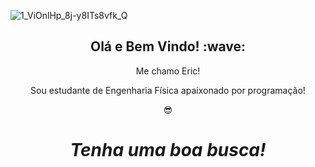 ![1_ViOnlHp_8j-y8ITs8vfk_Q](https://user-images.githubusercontent.com/81690594/130726554-4815472c-eeb2-4c7f-964e-86bdc6b911b9.gif)
<h2 align='center'> Olá e Bem Vindo! :wave:</h2>
<p align='center'>
Me chamo Eric!
</p>
<p align='center'>Sou estudante de Engenharia Física apaixonado por programação!</p>
<p align='center'>😎</p>
<h1 align='center'><i>Tenha uma boa busca!</i></h1>
